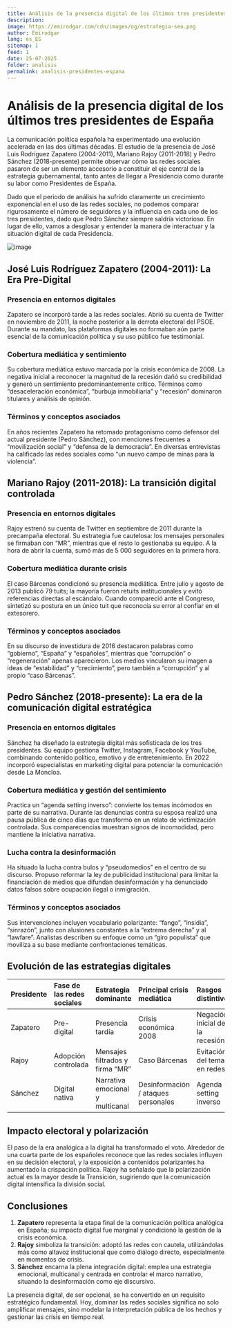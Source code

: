 ```yaml
---
title: Análisis de la presencia digital de los últimos tres presidentes de España
description: 
image: https://emirodgar.com/cdn/images/og/estrategia-seo.png
author: Emirodgar
lang: es_ES
sitemap: 1
feed: 1
date: 25-07-2025
folder: analisis
permalink: analisis-presidentes-espana
---
```



# Análisis de la presencia digital de los últimos tres presidentes de España

La comunicación política española ha experimentado una evolución acelerada en las dos últimas décadas. El estudio de la presencia de José Luis Rodríguez Zapatero (2004-2011), Mariano Rajoy (2011-2018) y Pedro Sánchez (2018-presente) permite observar cómo las redes sociales pasaron de ser un elemento accesorio a constituir el eje central de la estrategia gubernamental, tanto antes de llegar a Presidencia como durante su labor como Presidentes de España.

Dado que el periodo de análisis ha sufrido claramente un crecimiento exponencial en el uso de las redes sociales, no podemos comparar rigurosamente el número de seguidores y la influencia en cada uno de los tres presidentes, dado que Pedro Sánchez siempre saldría victorioso. 
En lugar de ello, vamos a desglosar y entender la manera de interactuar y la situación digital de cada Presidencia.

<img class="img-responsive" alt="image" src="https://github.com/user-attachments/assets/89d4a870-e149-42c8-959e-c2d77e3155cc" />


## José Luis Rodríguez Zapatero (2004-2011): La Era Pre-Digital

### Presencia en entornos digitales

Zapatero se incorporó tarde a las redes sociales. Abrió su cuenta de Twitter en noviembre de 2011, la noche posterior a la derrota electoral del PSOE. Durante su mandato, las plataformas digitales no formaban aún parte esencial de la comunicación política y su uso público fue testimonial.

### Cobertura mediática y sentimiento

Su cobertura mediática estuvo marcada por la crisis económica de 2008. La negativa inicial a reconocer la magnitud de la recesión dañó su credibilidad y generó un sentimiento predominantemente crítico. Términos como “desaceleración económica”, “burbuja inmobiliaria” y “recesión” dominaron titulares y análisis de opinión.

### Términos y conceptos asociados

En años recientes Zapatero ha retomado protagonismo como defensor del actual presidente (Pedro Sánchez), con menciones frecuentes a “movilización social” y “defensa de la democracia”. En diversas entrevistas ha calificado las redes sociales como “un nuevo campo de minas para la violencia”.

## Mariano Rajoy (2011-2018): La transición digital controlada

### Presencia en entornos digitales

Rajoy estrenó su cuenta de Twitter en septiembre de 2011 durante la precampaña electoral. Su estrategia fue cautelosa: los mensajes personales se firmaban con “MR”, mientras que el resto lo gestionaba su equipo. A la hora de abrir la cuenta, sumó más de 5 000 seguidores en la primera hora.

### Cobertura mediática durante crisis

El caso Bárcenas condicionó su presencia mediática. Entre julio y agosto de 2013 publicó 79 tuits; la mayoría fueron retuits institucionales y evitó referencias directas al escándalo. Cuando compareció ante el Congreso, sintetizó su postura en un único tuit que reconocía su error al confiar en el extesorero.

### Términos y conceptos asociados

En su discurso de investidura de 2016 destacaron palabras como “gobierno”, “España” y “españoles”, mientras que “corrupción” o “regeneración” apenas aparecieron. Los medios vincularon su imagen a ideas de “estabilidad” y “crecimiento”, pero también a “corrupción” y al propio “caso Bárcenas”.

## Pedro Sánchez (2018-presente): La era de la comunicación digital estratégica

### Presencia en entornos digitales

Sánchez ha diseñado la estrategia digital más sofisticada de los tres presidentes. Su equipo gestiona Twitter, Instagram, Facebook y YouTube, combinando contenido político, emotivo y de entretenimiento. En 2022 incorporó especialistas en marketing digital para potenciar la comunicación desde La Moncloa.

### Cobertura mediática y gestión del sentimiento

Practica un “agenda setting inverso”: convierte los temas incómodos en parte de su narrativa. Durante las denuncias contra su esposa realizó una pausa pública de cinco días que transformó en un relato de victimización controlada. Sus comparecencias muestran signos de incomodidad, pero mantiene la iniciativa narrativa.

### Lucha contra la desinformación

Ha situado la lucha contra bulos y “pseudomedios” en el centro de su discurso. Propuso reformar la ley de publicidad institucional para limitar la financiación de medios que difundan desinformación y ha denunciado datos falsos sobre ocupación ilegal o inmigración.

### Términos y conceptos asociados

Sus intervenciones incluyen vocabulario polarizante: “fango”, “insidia”, “sinrazón”, junto con alusiones constantes a la “extrema derecha” y al “lawfare”. Analistas describen su enfoque como un “giro populista” que moviliza a su base mediante confrontaciones temáticas.

## Evolución de las estrategias digitales

| Presidente | Fase de las redes sociales | Estrategia dominante | Principal crisis mediática | Rasgos distintivos |
| :-- | :-- | :-- | :-- | :-- |
| Zapatero | Pre-digital | Presencia tardía | Crisis económica 2008 | Negación inicial de la recesión |
| Rajoy | Adopción controlada | Mensajes filtrados y firma “MR” | Caso Bárcenas | Evitación del tema en redes |
| Sánchez | Digital nativa | Narrativa emocional y multicanal | Desinformación / ataques personales | Agenda setting inverso |

## Impacto electoral y polarización

El paso de la era analógica a la digital ha transformado el voto. Alrededor de una cuarta parte de los españoles reconoce que las redes sociales influyen en su decisión electoral, y la exposición a contenidos polarizantes ha aumentado la crispación política. Rajoy ha señalado que la polarización actual es la mayor desde la Transición, sugiriendo que la comunicación digital intensifica la división social.

## Conclusiones

1. **Zapatero** representa la etapa final de la comunicación política analógica en España; su impacto digital fue marginal y condicionó la gestión de la crisis económica.
2. **Rajoy** simboliza la transición: adoptó las redes con cautela, utilizándolas más como altavoz institucional que como diálogo directo, especialmente en momentos de crisis.
3. **Sánchez** encarna la plena integración digital: emplea una estrategia emocional, multicanal y centrada en controlar el marco narrativo, situando la desinformación como eje discursivo.

La presencia digital, de ser opcional, se ha convertido en un requisito estratégico fundamental. Hoy, dominar las redes sociales significa no solo amplificar mensajes, sino modelar la interpretación pública de los hechos y gestionar las crisis en tiempo real.
